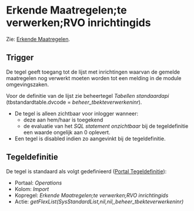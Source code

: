 # Erkende Maatregelen;te verwerken;RVO inrichtingids

Zie: [Erkende Maatregelen](/docs/probleemoplossing/programmablokken/erkende_maatregelen.md).

## Trigger

De tegel geeft toegang tot de lijst met inrichtingen waarvan de gemelde maatregelen nog verwerkt moeten worden tot een melding in de module omgevingszaken.

Voor de definitie van de lijst zie beheertegel *Tabellen standaardapi* (tbstandardtable.dvcode = *beheer_tbekteverwerkeninr*).

* De tegel is alleen zichtbaar voor inlogger wanneer:
  * deze aan hem/haar is toegekend
  * de evaluatie van het *SQL statement onzichtbaar* bij de tegeldefinitie een waarde ongelijk aan 0 oplevert.
* Een tegel is disabled indien zo aangevinkt bij de tegeldefinitie.

## Tegeldefinitie

De tegel is standaard als volgt gedefinieerd ([Portal Tegeldefinitie](/docs/instellen_inrichten/portaldefinitie/portal_tegel.md)):

* Portaal: *Operations*
* Kolom: *Import*
* Kopregel: *Erkende Maatregelen;te verwerken;RVO inrichtingids*
* Actie: *getFlexList(SysStandardList,nil,nil,,beheer_tbekteverwerkeninr)*
